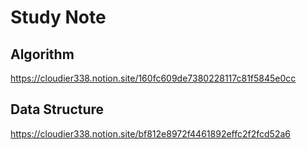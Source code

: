 # Study Note

## Algorithm
https://cloudier338.notion.site/160fc609de7380228117c81f5845e0cc

## Data Structure
https://cloudier338.notion.site/bf812e8972f4461892effc2f2fcd52a6